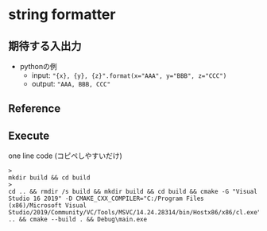 ﻿# string formatter

## 期待する入出力

- pythonの例
	- input: `"{x}, {y}, {z}".format(x="AAA", y="BBB", z="CCC")`
	- output: `"AAA, BBB, CCC"`


## Reference



## Execute

one line code (コピペしやすいだけ)

```
>
mkdir build && cd build
>
cd .. && rmdir /s build && mkdir build && cd build && cmake -G "Visual Studio 16 2019" -D CMAKE_CXX_COMPILER="C:/Program Files (x86)/Microsoft Visual Studio/2019/Community/VC/Tools/MSVC/14.24.28314/bin/Hostx86/x86/cl.exe" .. && cmake --build . && Debug\main.exe
```